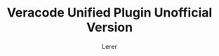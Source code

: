 ---
layout: post
repolink: "https://github.com/Lerer/VSCode-Veracode-Unified"
title: "Veracode Unified Plugin Unofficial Version"
description: "VSCode plugin which integrate with the Veracode platform and enables downloading of scan results (findings) for both Static and SCA (Upload-and-Scan), run pipeline scan, and submit mitigations [Link to the plugin in VSCode marketplace](https://marketplace.visualstudio.com/items?itemName=YaakovLerer.veracode)"
author: "Lerer"
author-link: "https://github.com/Lerer/"
content-type: "ides"
repo: "github"
repo_title: "Veracode Unified Plugin Unofficial Version"
---